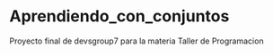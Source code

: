 Aprendiendo_con_conjuntos
=========================

Proyecto final de devsgroup7 para la materia Taller de Programacion
